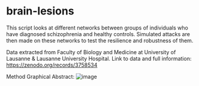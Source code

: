 # brain-lesions
This script looks at different networks between groups of individuals who have diagnosed schizophrenia and healthy controls. Simulated attacks are then made on these networks to test the resilience and robustness of them.

Data extracted from Faculty of Biology and Medicine at University of Lausanne & Lausanne University Hospital.
Link to data and full information: https://zenodo.org/records/3758534

Method Graphical Abstract:
![image](https://github.com/hanifahuq/brain-lesions/assets/109694690/5be543e8-a936-48d9-9c9e-89d5fa2985c9)
